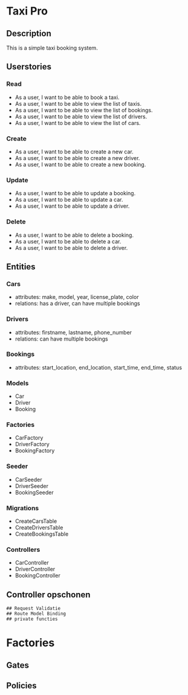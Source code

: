 # Taxi Pro

## Description

This is a simple taxi booking system.

## Userstories

### Read
- As a user, I want to be able to book a taxi.
- As a user, I want to be able to view the list of taxis.
- As a user, I want to be able to view the list of bookings.
- As a user, I want to be able to view the list of drivers.
- As a user, I want to be able to view the list of cars.

### Create

- As a user, I want to be able to create a new car.
- As a user, I want to be able to create a new driver.
- As a user, I want to be able to create a new booking.

### Update

- As a user, I want to be able to update a booking.
- As a user, I want to be able to update a car.
- As a user, I want to be able to update a driver.

### Delete

- As a user, I want to be able to delete a booking.
- As a user, I want to be able to delete a car.
- As a user, I want to be able to delete a driver.


## Entities

### Cars
- attributes: make, model, year, license_plate, color
- relations: has a driver, can have multiple bookings

### Drivers
- attributes: firstname, lastname, phone_number
- relations: can have multiple bookings

### Bookings
- attributes: start_location, end_location, start_time, end_time, status

### Models
- Car
- Driver
- Booking

### Factories
- CarFactory
- DriverFactory
- BookingFactory

### Seeder
- CarSeeder
- DriverSeeder
- BookingSeeder

### Migrations
- CreateCarsTable
- CreateDriversTable
- CreateBookingsTable

### Controllers
- CarController
- DriverController
- BookingController



## Controller opschonen
    ## Request Validatie
    ## Route Model Binding
    ## private functies


    
# Factories

## Gates

## Policies




